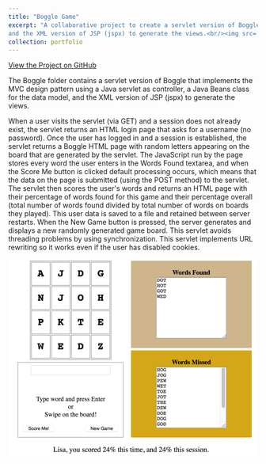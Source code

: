 ```yaml
---
title: "Boggle Game"
excerpt: "A collaborative project to create a servlet version of Boggle, which implements the MVC design pattern using a Java servlet as controller, a Java Beans class for the data model, 
and the XML version of JSP (jspx) to generate the views.<br/><img src='/images/Boggle Game.png'>"
collection: portfolio
---
```


<a href="https://github.com/lisaover/DuqWebSystems">View the Project on GitHub</a>

The Boggle folder contains a servlet version of Boggle that implements the MVC design pattern using a Java servlet as controller, a Java Beans class for the data model, and the XML version of JSP (jspx) to generate the views. 

When a user visits the servlet (via GET) and a session does not already exist, the servlet returns an HTML login page that asks for a username (no password). Once the user has logged in and a session is established, the servlet returns a Boggle HTML page with random letters appearing on the board that are generated by the servlet. The JavaScript run by the page stores every word the user enters in the Words Found textarea, and when the Score Me button is clicked default processing occurs, which means that the data on the page is submitted (using the POST method) to the servlet. The servlet then scores the user's words and returns an HTML page with their percentage of words found for this game and their percentage overall (total number of words found divided by total number of words on boards they played). This user data is saved to a file and retained between server restarts. When the New Game button is pressed, the server generates and displays a new randomly generated game board. This servlet avoids threading problems by using synchronization. This servlet implements URL rewriting so it works even if the user has disabled cookies.

<img src='/images/Boggle Game.png'>
